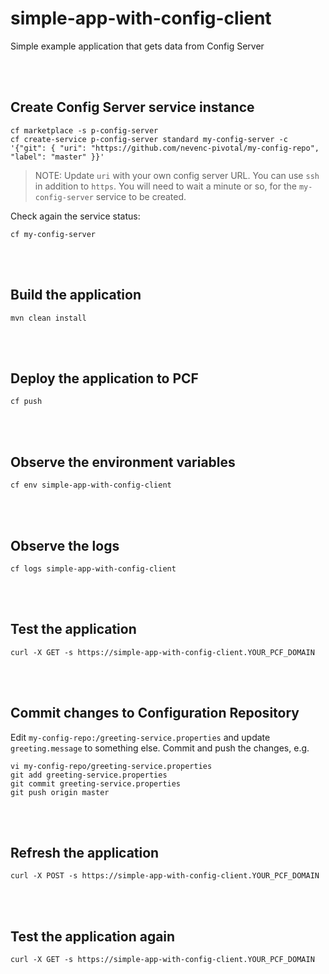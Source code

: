 # simple-app-with-config-client

Simple example application that gets data from Config Server

<br/>
<br/>

## Create Config Server service instance

```
cf marketplace -s p-config-server
cf create-service p-config-server standard my-config-server -c '{"git": { "uri": "https://github.com/nevenc-pivotal/my-config-repo", "label": "master" }}'
```

> NOTE: Update `uri` with your own config server URL. You can use `ssh` in addition to `https`.  You will need to wait a minute or so, for the `my-config-server` service to be created.


Check again the service status:

```
cf my-config-server
```

<br/>
<br/>


## Build the application

```
mvn clean install
```

<br/>
<br/>

## Deploy the application to PCF

```
cf push
```

<br/>
<br/>

## Observe the environment variables

```
cf env simple-app-with-config-client
```

<br/>
<br/>

## Observe the logs

```
cf logs simple-app-with-config-client
```

<br/>
<br/>

## Test the application

```
curl -X GET -s https://simple-app-with-config-client.YOUR_PCF_DOMAIN
```

<br/>
<br/>

## Commit changes to Configuration Repository

Edit `my-config-repo:/greeting-service.properties` and update `greeting.message` to something else. Commit and push the changes, e.g.

```
vi my-config-repo/greeting-service.properties
git add greeting-service.properties
git commit greeting-service.properties
git push origin master
```
<br/>
<br/>

## Refresh the application

```
curl -X POST -s https://simple-app-with-config-client.YOUR_PCF_DOMAIN
```

<br/>
<br/>

## Test the application again

```
curl -X GET -s https://simple-app-with-config-client.YOUR_PCF_DOMAIN
```

<br/>
<br/>

